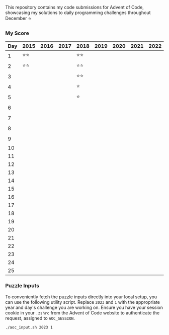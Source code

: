 This repository contains my code submissions for Advent of Code, showcasing my solutions to daily programming challenges throughout December ⭐️

### My Score

| Day | 2015 | 2016 | 2017 | 2018 | 2019 | 2020 | 2021 | 2022 | 2023 |
|-----|------|------|------|------|------|------|------|------|------|
| 1   | ⭐⭐ |      |      | ⭐⭐  |      |      |      |      | ⭐⭐  |
| 2   | ⭐⭐ |      |      | ⭐⭐  |      |      |      |      | ⭐⭐  |
| 3   |      |      |      | ⭐⭐  |      |      |      |      |      |
| 4   |      |      |      | ⭐   |      |      |      |      | ⭐⭐  |
| 5   |      |      |      | ⭐   |      |      |      |      |     |
| 6   |      |      |      |      |      |      |      |      | ⭐⭐    |
| 7   |      |      |      |      |      |      |      |      | ⭐⭐   |
| 8   |      |      |      |      |      |      |      |      | ⭐⭐   |
| 9   |      |      |      |      |      |      |      |      | ⭐⭐    |
| 10  |      |      |      |      |      |      |      |      |      |
| 11  |      |      |      |      |      |      |      |      |       |
| 12  |      |      |      |      |      |      |      |      |       |
| 13  |      |      |      |      |      |      |      |      |       |
| 14  |      |      |      |      |      |      |      |      |       |
| 15  |      |      |      |      |      |      |      |      |       |
| 16  |      |      |      |      |      |      |      |      |       |
| 17  |      |      |      |      |      |      |      |      |       |
| 18  |      |      |      |      |      |      |      |      |       |
| 19  |      |      |      |      |      |      |      |      |       |
| 20  |      |      |      |      |      |      |      |      |       |
| 21  |      |      |      |      |      |      |      |      |       |
| 22  |      |      |      |      |      |      |      |      |       |
| 23  |      |      |      |      |      |      |      |      |       |
| 24  |      |      |      |      |      |      |      |      |       |
| 25  |      |      |      |      |      |      |      |      |       |

### Puzzle Inputs

To conveniently fetch the puzzle inputs directly into your local setup, you can use the following utility script. Replace `2023` and `1` with the appropriate year and day's challenge you are working on. Ensure you have your session cookie in your `.zshrc` from the Advent of Code website to authenticate the request, assigned to `AOC_SESSION`.

```bash
./aoc_input.sh 2023 1
```